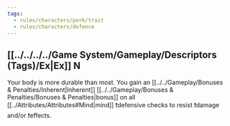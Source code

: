 ```yaml
---
tags:
  - rules/characters/perk/trait
  - rules/characters/defence
---
```

## [[../../../../Game System/Gameplay/Descriptors (Tags)/Ex|Ex]] N
Your body is more durable than most.
You gain an [[../../Gameplay/Bonuses & Penalties/Inherent|Inherent]] [[../../Gameplay/Bonuses & Penalties/Bonuses & Penalties|bonus]] on all [[../Attributes/Attributes#Mind|mind]] ❗defensive checks to resist ❗damage and/or ❗effects.
